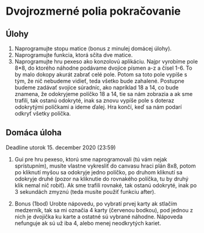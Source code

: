 # Dvojrozmerné polia pokračovanie

## Úlohy

1. Naprogramujte stopu matice (bonus z minulej domácej úlohy).
2. Naprogramujte funkcia, ktorá sčíta dve matice. 
3. Naprogramujte hru pexeso ako konzolovú aplikáciu. Najpr vyrobíme pole 8*8, do ktorého náhodne podávame dvojice písmen a-z a čísel 1-6. To by malo dokopy akurát zabrať celé pole. Potom sa toto pole vypíše s tým, že nič nebudeme vidieť, teda všetko bude zahalené. Postupne budeme zadávať svojice súradníc, ako napríklad 18 a 14, co bude znamena, že odokryjeme políčko 18 a 14, tie sa nám zobrazia a ak sme trafili, tak ostanú odokryté, inak sa znovu vypíše pole s doteraz odokrytými políčkami a ideme ďalej. Hra končí, keď sa nám podarí odkryť všetky políčka. 

## Domáca úloha 

Deadline utorok 15. december 2020 (23:59)

1. Gui pre hru pexeso, ktorú sme naprogramovali (tú vám nejak sprístupním), musíte vlastne vykresliť do canvasu hraci plán 8x8, potom po kliknutí myšou sa odokryje jedno políčko, po druhom kliknutí sa odokryje druhé (pozor na kliknutie do rovnakého políčka, tu by druhý klik nemal nič robiť). Ak sme trafili rovnaké, tak ostanú odokryté, inak po 3 sekundách zmyznú (teda musíte použiť funkciu after). 

2. Bonus (1bod) Urobte nápovedu, po vybratí prvej karty ak stlačím medzerník, tak sa mi označia 4 karty (červenou bodkou), pod jednou z nich je dvojička ku karte a ostatné sú vybrané náhodne. Nápoveda nefunguje ak sú už iba 4, alebo menej neodkrytých kariet.